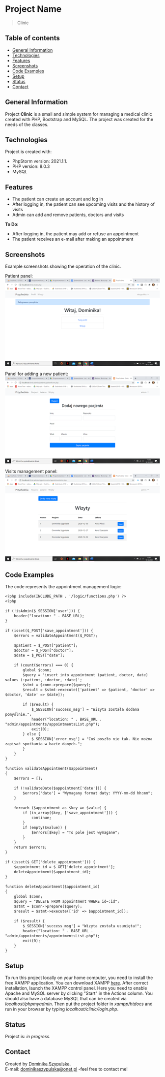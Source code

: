 # Project Name
> Clinic

## Table of contents
* [General Information](#general-information)
* [Technologies](#technologies)
* [Features](#features)
* [Screenshots](#screenshots)
* [Code Examples](#code-examples)
* [Setup](#setup)
* [Status](#status)
* [Contact](#contact)

## General Information
Project **Clinic** is a small and simple system for managing a medical clinic created with PHP, Bootstrap and MySQL.
The project was created for the needs of the classes.

## Technologies
Project is created with:
- PhpStorm version: 2021.1.1.
- PHP version: 8.0.3
- MySQL

## Features
- The patient can create an account and log in
- After logging in, the patient can see upcoming visits and the history of visits
- Admin can add and remove patients, doctors and visits

**To Do:**
- After logging in, the patient may add or refuse an appointment
- The patient receives an e-mail after making an appointment

## Screenshots
Example screenshots showing the operation of the clinic.

Patient panel:
![Patient panel](/images/patientPanel.png)

Panel for adding a new patient:
![Add new patient](/images/addNewPatient.png)

Visits management panel:
![Visits management panel](/images/visitManagement.png)

## Code Examples
The code represents the appointment management logic:
```
<?php include(INCLUDE_PATH . '/logic/functions.php') ?>
<?php

if (!isAdmin($_SESSION['user'])) {
    header("location: " . BASE_URL);
}

if (isset($_POST['save_appointment'])) {
    $errors = validateAppointment($_POST);

    $patient = $_POST["patient"];
    $doctor = $_POST["doctor"];
    $date = $_POST["date"];

    if (count($errors) === 0) {
        global $conn;
        $query = 'insert into appointment (patient, doctor, date) values (:patient, :doctor, :date)';
        $stmt = $conn->prepare($query);
        $result = $stmt->execute(['patient' => $patient, 'doctor' => $doctor, 'date' => $date]);

        if ($result) {
            $_SESSION['success_msg'] = "Wizyta została dodana pomyślnie.";
            header("location: " . BASE_URL . "admin/appointments/appointmentsList.php");
            exit(0);
        } else {
            $_SESSION['error_msg'] = "Coś poszło nie tak. Nie można zapisać spotkania w bazie danych.";
        }
    }
}

function validateAppointment($appointment)
{
    $errors = [];

    if (!validateDate($appointment['date'])) {
        $errors['date'] = "Wymagany format daty: YYYY-mm-dd hh:mm";
    }

    foreach ($appointment as $key => $value) {
        if (in_array($key, ['save_appointment'])) {
            continue;
        }
        if (empty($value)) {
            $errors[$key] = "To pole jest wymagane";
        }
    }
    return $errors;
}

if (isset($_GET['delete_appointment'])) {
    $appointment_id = $_GET['delete_appointment'];
    deleteAppointment($appointment_id);
}

function deleteAppointment($appointment_id)
{
    global $conn;
    $query = "DELETE FROM appointment WHERE id=:id";
    $stmt = $conn->prepare($query);
    $result = $stmt->execute(['id' => $appointment_id]);

    if ($result) {
        $_SESSION['success_msg'] = "Wizyta została usunięta!";
        header("location: " . BASE_URL . "admin/appointments/appointmentsList.php");
        exit(0);
    }
}
```

## Setup
To run this project locally on your home computer, you need to install the free XAMPP application. 
You can download XAMPP [here](http://www.apachefriends.org/en/xampp-windows.html#641). 
After correct installation, launch the XAMPP control panel. 
Here you need to enable Apache and MySQL server by clicking "Start" in the Actions column. 
You should also have a database MySQL that can be created via *localhost/phpmyadmin*. 
Then put the project folder in *xampp/htdocs* and run in your browser by typing *localhost/clinic/login.php*.

## Status
Project is: *in progress*.

## Contact
Created by [Dominika Szypulska](https://github.com/DominikaSzypulska).
<br>E-mail: dominikaszypulska@onet.pl -feel free to contact me!
